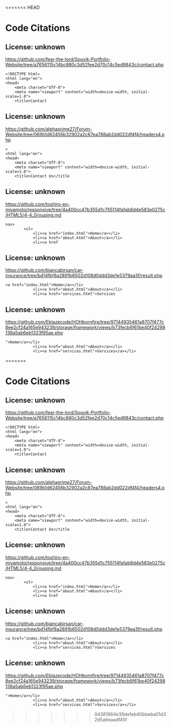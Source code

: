 <<<<<<< HEAD
# Code Citations

## License: unknown
https://github.com/fear-the-lord/Souvik-Portfolio-Website/tree/a7656115c14bc880c3d52fee2d70c14c5ed9843c/contact.php

```
<!DOCTYPE html>
<html lang="en">
<head>
    <meta charset="UTF-8">
    <meta name="viewport" content="width=device-width, initial-scale=1.0">
    <title>Contact
```


## License: unknown
https://github.com/alphaprime27/Forum-Website/tree/069b1d62456b32902a2c87ea788ab2dd022df4f4/headers4.php

```
>
<html lang="en">
<head>
    <meta charset="UTF-8">
    <meta name="viewport" content="width=device-width, initial-scale=1.0">
    <title>Contact Us</title
```


## License: unknown
https://github.com/toshiro-en-miyamoto/responsive/tree/4a400cc47b355d1c755114fafab8d4e583e0275c/HTML5/4-4_Grouping.md

```
nav>
        <ul>
            <li><a href="index.html">Home</a></li>
            <li><a href="about.html">About</a></li>
            <li><a href
```


## License: unknown
https://github.com/biancabirsan/car-insurance/tree/bd14fbf8a2891b6502d108d0ddd3de1e5379aa3f/result.php

```
<a href="index.html">Home</a></li>
            <li><a href="about.html">About</a></li>
            <li><a href="services.html">Services
```


## License: unknown
https://github.com/Eblazecode/HOHbornfire/tree/97144935461a8707f477c8ee2cf24a165e943239/storage/framework/views/b73fecb6f61be40f24298138a5ab6eb1323f95ae.php

```
">Home</a></li>
            <li><a href="about.html">About</a></li>
            <li><a href="services.html">Services</a></li>
```

=======
# Code Citations

## License: unknown
https://github.com/fear-the-lord/Souvik-Portfolio-Website/tree/a7656115c14bc880c3d52fee2d70c14c5ed9843c/contact.php

```
<!DOCTYPE html>
<html lang="en">
<head>
    <meta charset="UTF-8">
    <meta name="viewport" content="width=device-width, initial-scale=1.0">
    <title>Contact
```


## License: unknown
https://github.com/alphaprime27/Forum-Website/tree/069b1d62456b32902a2c87ea788ab2dd022df4f4/headers4.php

```
>
<html lang="en">
<head>
    <meta charset="UTF-8">
    <meta name="viewport" content="width=device-width, initial-scale=1.0">
    <title>Contact Us</title
```


## License: unknown
https://github.com/toshiro-en-miyamoto/responsive/tree/4a400cc47b355d1c755114fafab8d4e583e0275c/HTML5/4-4_Grouping.md

```
nav>
        <ul>
            <li><a href="index.html">Home</a></li>
            <li><a href="about.html">About</a></li>
            <li><a href
```


## License: unknown
https://github.com/biancabirsan/car-insurance/tree/bd14fbf8a2891b6502d108d0ddd3de1e5379aa3f/result.php

```
<a href="index.html">Home</a></li>
            <li><a href="about.html">About</a></li>
            <li><a href="services.html">Services
```


## License: unknown
https://github.com/Eblazecode/HOHbornfire/tree/97144935461a8707f477c8ee2cf24a165e943239/storage/framework/views/b73fecb6f61be40f24298138a5ab6eb1323f95ae.php

```
">Home</a></li>
            <li><a href="about.html">About</a></li>
            <li><a href="services.html">Services</a></li>
```

>>>>>>> 04381864e39de1eb40bbeba01d32d5a6eaadf45f
